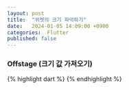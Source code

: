 ```yaml
---
layout: post
title:  "위젯의 크기 파악하기"
date:   2024-01-05 14:09:00 +0900
categories:  Flutter
published: false
---
```


### Offstage (크기 값 가져오기)

{% highlight dart %}
{% endhighlight %}